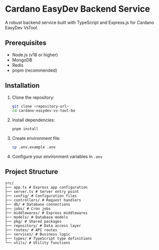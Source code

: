 # Cardano EasyDev Backend Service

A robust backend service built with TypeScript and Express.js for Cardano EasyDev VsTool.

## Prerequisites

- Node.js (v18 or higher)
- MongoDB
- Redis
- pnpm (recommended)

## Installation

1. Clone the repository:
   ```bash
   git clone <repository-url>
   cd cardano-easydev-vs-tool-be
   ```

2. Install dependencies:
   ```bash
   pnpm install
   ```

3. Create environment file:
   ```bash
   cp .env.example .env
   ```

4. Configure your environment variables in `.env`


## Project Structure
```
src/
├── app.ts # Express app configuration
├── server.ts # Server entry point
├── config/ # Configuration files
├── controllers/ # Request handlers
├── db/ # Database connections
├── jobs/ # Cron jobs
├── middlewares/ # Express middlewares
├── models/ # Database models
├── pkg/ # Shared packages
├── repository/ # Data access layer
├── routes/ # API routes
├── services/ # Business logic
├── types/ # TypeScript type definitions
└── utils/ # Utility functions
```
